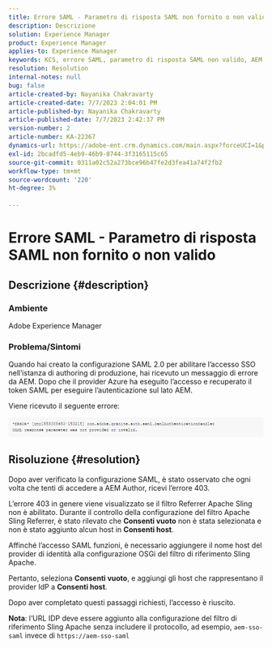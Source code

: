 ```yaml
---
title: Errore SAML - Parametro di risposta SAML non fornito o non valido
description: Descrizione
solution: Experience Manager
product: Experience Manager
applies-to: Experience Manager
keywords: KCS, errore SAML, parametro di risposta SAML non valido, AEM
resolution: Resolution
internal-notes: null
bug: false
article-created-by: Nayanika Chakravarty
article-created-date: 7/7/2023 2:04:01 PM
article-published-by: Nayanika Chakravarty
article-published-date: 7/7/2023 2:42:37 PM
version-number: 2
article-number: KA-22367
dynamics-url: https://adobe-ent.crm.dynamics.com/main.aspx?forceUCI=1&pagetype=entityrecord&etn=knowledgearticle&id=60482c1c-cf1c-ee11-8f6e-6045bd006ce9
exl-id: 2bcadfd5-4eb9-46b9-8744-3f3165115c65
source-git-commit: 0311a02c52a273bce96b47fe2d3fea41a74f2fb2
workflow-type: tm+mt
source-wordcount: '220'
ht-degree: 3%

---
```


# Errore SAML - Parametro di risposta SAML non fornito o non valido

## Descrizione {#description}


### Ambiente

Adobe Experience Manager

### Problema/Sintomi

Quando hai creato la configurazione SAML 2.0 per abilitare l’accesso SSO nell’istanza di authoring di produzione, hai ricevuto un messaggio di errore da AEM. Dopo che il provider Azure ha eseguito l’accesso e recuperato il token SAML per eseguire l’autenticazione sul lato AEM.

Viene ricevuto il seguente errore:

![](assets/___85044d7a-d41c-ee11-8f6e-6045bd006ce9___.png)


## Risoluzione {#resolution}


Dopo aver verificato la configurazione SAML, è stato osservato che ogni volta che tenti di accedere a AEM Author, ricevi l’errore 403.

L’errore 403 in genere viene visualizzato se il filtro Referrer Apache Sling non è abilitato. Durante il controllo della configurazione del filtro Apache Sling Referrer, è stato rilevato che <b>Consenti vuoto</b> non è stata selezionata e non è stato aggiunto alcun host in <b>Consenti host</b>.

Affinché l’accesso SAML funzioni, è necessario aggiungere il nome host del provider di identità alla configurazione OSGi del filtro di riferimento Sling Apache.

Pertanto, seleziona <b>Consenti vuoto</b>, e aggiungi gli host che rappresentano il provider IdP a <b>Consenti host</b>.

Dopo aver completato questi passaggi richiesti, l’accesso è riuscito.

<b>Nota</b>: l’URL IDP deve essere aggiunto alla configurazione del filtro di riferimento Sling Apache senza includere il protocollo, ad esempio, `aem-sso-saml` invece di `https://aem-sso-saml`
